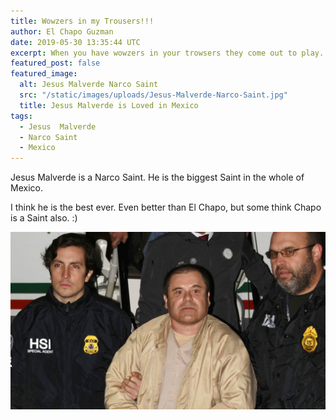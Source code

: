 ```yaml
---
title: Wowzers in my Trousers!!!
author: El Chapo Guzman 
date: 2019-05-30 13:35:44 UTC
excerpt: When you have wowzers in your trowsers they come out to play. True story.
featured_post: false
featured_image:
  alt: Jesus Malverde Narco Saint
  src: "/static/images/uploads/Jesus-Malverde-Narco-Saint.jpg"
  title: Jesus Malverde is Loved in Mexico
tags:
  - Jesus  Malverde
  - Narco Saint
  - Mexico
---
```

Jesus Malverde is a Narco Saint. He is the biggest Saint in the whole of Mexico.

I think he is the best ever. Even better than El Chapo, but some think Chapo is a Saint also. :)

![El Chapo Guzman](/static/images/uploads/Joaquin-El-Chapo-Guzman-Loera.jpg "Joaquin El Chapo Guzman Loera")
